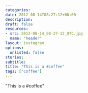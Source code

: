 ```yaml
---
categories:
date: 2012-08-14T08:27:12+00:00
description:
draft: false
resources:
- src: 2012-08-14_08-27-12_UTC.jpg
  name: "header"
layout: instagram
options:
  unlisted: false
stories:
subtitle:
title: "This is a #coffee"
tags: ["coffee"]
---
```


"This is a #coffee"
